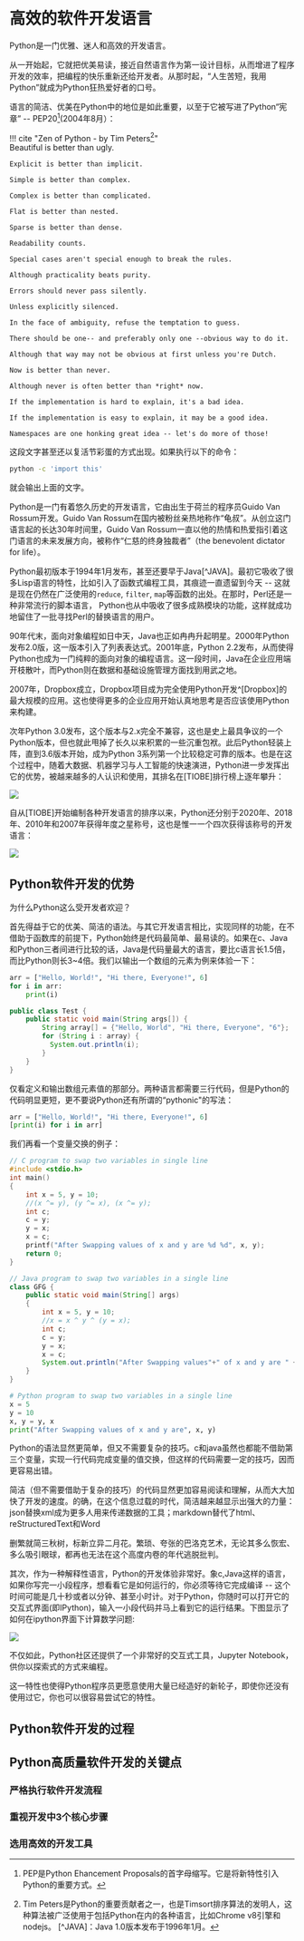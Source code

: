 # 高效的软件开发语言
Python是一门优雅、迷人和高效的开发语言。

从一开始起，它就把优美易读，接近自然语言作为第一设计目标，从而增进了程序开发的效率，把编程的快乐重新还给开发者。从那时起，“人生苦短，我用Python”就成为Python狂热爱好者的口号。

语言的简洁、优美在Python中的地位是如此重要，以至于它被写进了Python“宪章” -- PEP20[^PEP20](2004年8月）：


!!! cite "Zen of Python -  by Tim Peters[^Tim_Peters]"     
    Beautiful is better than ugly.

    Explicit is better than implicit.

    Simple is better than complex.

    Complex is better than complicated.

    Flat is better than nested.

    Sparse is better than dense.

    Readability counts.

    Special cases aren't special enough to break the rules.

    Although practicality beats purity.

    Errors should never pass silently.

    Unless explicitly silenced.

    In the face of ambiguity, refuse the temptation to guess.

    There should be one-- and preferably only one --obvious way to do it.

    Although that way may not be obvious at first unless you're Dutch.

    Now is better than never.

    Although never is often better than *right* now.

    If the implementation is hard to explain, it's a bad idea.

    If the implementation is easy to explain, it may be a good idea.

    Namespaces are one honking great idea -- let's do more of those!

这段文字甚至还以复活节彩蛋的方式出现。如果执行以下的命令：

```bash
python -c 'import this'
```
就会输出上面的文字。

Python是一门有着悠久历史的开发语言，它由出生于荷兰的程序员Guido Van Rossum开发。Guido Van Rossum在国内被粉丝亲热地称作“龟叔”。从创立这门语言起的长达30年时间里，Guido Van Rossum一直以他的热情和热爱指引着这门语言的未来发展方向，被称作“仁慈的终身独裁者”（the benevolent dictator for life）。

Python最初版本于1994年1月发布，甚至还要早于Java[^JAVA]。最初它吸收了很多Lisp语言的特性，比如引入了函数式编程工具，其痕迹一直遗留到今天 -- 这就是现在仍然在广泛使用的`reduce`, `filter`, `map`等函数的出处。在那时，Perl还是一种非常流行的脚本语言， Python也从中吸收了很多成熟模块的功能，这样就成功地留住了一批寻找Perl的替换语言的用户。

90年代末，面向对象编程如日中天，Java也正如冉冉升起明星。2000年Python发布2.0版，这一版本引入了列表表达式。2001年底，Python 2.2发布，从而使得Python也成为一门纯粹的面向对象的编程语言。这一段时间，Java在企业应用端开枝散叶，而Python则在数据和基础设施管理方面找到用武之地。

2007年，Dropbox成立，Dropbox项目成为完全使用Python开发^[Dropbox]的最大规模的应用。这也使得更多的企业应用开始认真地思考是否应该使用Python来构建。

次年Python 3.0发布，这个版本与2.x完全不兼容，这也是史上最具争议的一个Python版本，但也就此甩掉了长久以来积累的一些沉重包袱。此后Python轻装上阵，直到3.6版本开始，成为Python 3系列第一个比较稳定可靠的版本。也是在这个过程中，随着大数据、机器学习与人工智能的快速演进，Python进一步发挥出它的优势，被越来越多的人认识和使用，其排名在[TIOBE]排行榜上逐年攀升：

![](http://images.jieyu.ai/images/202105/20210522223629.png)

自从[TIOBE]开始编制各种开发语言的排序以来，Python还分别于2020年、2018年、2010年和2007年获得年度之星称号，这也是惟一一个四次获得该称号的开发语言：

![](http://images.jieyu.ai/images/202105/20210522224627.png)


[^PEP20]: PEP是Python Ehancement Proposals的首字母缩写。它是将新特性引入Python的重要方式。
[^Tim_Peters]: Tim Peters是Python的重要贡献者之一，也是Timsort排序算法的发明人，这种算法被广泛使用于包括Python在内的各种语言，比如Chrome v8引擎和nodejs。
[^JAVA]：Java 1.0版本发布于1996年1月。
[^Dropbox]: Dropbox当时使用的是Python 2.x。
[TIOBE]: https://www.tiobe.com/tiobe-index/

## Python软件开发的优势
为什么Python这么受开发者欢迎？

首先得益于它的优美、简洁的语法。与其它开发语言相比，实现同样的功能，在不借助于函数库的前提下，Python始终是代码最简单、最易读的。如果在c、Java和Python三者间进行比较的话，Java是代码量最大的语言，要比c语言长1.5倍，而比Python则长3~4倍。我们以输出一个数组的元素为例来体验一下：

```python
arr = ["Hello, World!", "Hi there, Everyone!", 6]
for i in arr:
    print(i)
```

```java
public class Test {
    public static void main(String args[]) {
        String array[] = {"Hello, World", "Hi there, Everyone", "6"};
        for (String i : array) {
          System.out.println(i);
        }
    }
}
```
仅看定义和输出数组元素值的那部分。两种语言都需要三行代码，但是Python的代码明显更短，更不要说Python还有所谓的“pythonic"的写法：
```python
arr = ["Hello, World!", "Hi there, Everyone!", 6]
[print(i) for i in arr]
```

我们再看一个变量交换的例子：

```c
// C program to swap two variables in single line
#include <stdio.h>
int main()
{
	int x = 5, y = 10;
	//(x ^= y), (y ^= x), (x ^= y);
    int c;
    c = y;
    y = x;
    x = c;
	printf("After Swapping values of x and y are %d %d", x, y);
	return 0;
}
```

```java
// Java program to swap two variables in a single line
class GFG {
	public static void main(String[] args)
	{
		int x = 5, y = 10;
		//x = x ^ y ^ (y = x);
        int c;
        c = y;
        y = x;
        x = c;
		System.out.println("After Swapping values"+" of x and y are " + x + " " + y);
	}
}
```

```python
# Python program to swap two variables in a single line
x = 5
y = 10
x, y = y, x
print("After Swapping values of x and y are", x, y)
```

Python的语法显然更简单，但又不需要复杂的技巧。c和java虽然也都能不借助第三个变量，实现一行代码完成变量的值交换，但这样的代码需要一定的技巧，因而更容易出错。

简洁（但不需要借助于复杂的技巧）的代码显然更加容易阅读和理解，从而大大加快了开发的速度。的确，在这个信息过载的时代，简洁越来越显示出强大的力量：json替换xml成为更多人用来传递数据的工具；markdown替代了html、reStructuredText和Word

删繁就简三秋树，标新立异二月花。繁琐、夸张的巴洛克艺术，无论其多么恢宏、多么吸引眼球，都再也无法在这个高度内卷的年代逃脱批判。

其次，作为一种解释性语言，Python的开发体验非常好。象c,Java这样的语言，如果你写完一小段程序，想看看它是如何运行的，你必须等待它完成编译 -- 这个时间可能是几十秒或者以分钟、甚至小时计。对于Python，你随时可以打开它的交互式界面(即IPython)，输入一小段代码并马上看到它的运行结果。下图显示了如何在ipython界面下计算数学问题:

![](http://images.jieyu.ai/images/202105/20210522232747.png)

不仅如此，Python社区还提供了一个非常好的交互式工具，Jupyter Notebook，供你以探索式的方式来编程。

这一特性也使得Python程序员更愿意使用大量已经造好的新轮子，即使你还没有使用过它，你也可以很容易尝试它的特性。


## Python软件开发的过程
## Python高质量软件开发的关键点
### 严格执行软件开发流程
### 重视开发中3个核心步骤
### 选用高效的开发工具

